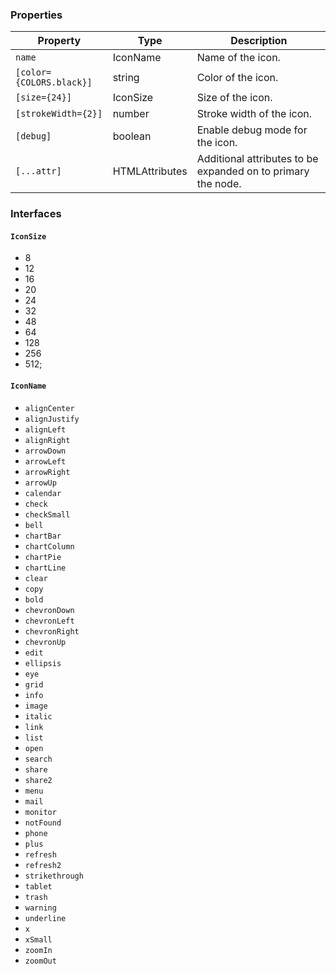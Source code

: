 ### Properties

| Property                 | Type                       | Description                                                  |
| ------------------------ | -------------------------- | ------------------------------------------------------------ |
| `name`                   | IconName                   | Name of the icon.                                            |
| `[color={COLORS.black}]` | string                     | Color of the icon.                                           |
| `[size={24}]`            | IconSize                   | Size of the icon.                                            |
| `[strokeWidth={2}]`      | number                     | Stroke width of the icon.                                    |
| `[debug]`                | boolean                    | Enable debug mode for the icon.                              |
| `[...attr] `             | HTMLAttributes<SVGElement> | Additional attributes to be expanded on to primary the node. |

### Interfaces

#### `IconSize`

-   8
-   12
-   16
-   20
-   24
-   32
-   48
-   64
-   128
-   256
-   512;

#### `IconName`

-   `alignCenter`
-   `alignJustify`
-   `alignLeft`
-   `alignRight`
-   `arrowDown`
-   `arrowLeft`
-   `arrowRight`
-   `arrowUp`
-   `calendar`
-   `check`
-   `checkSmall`
-   `bell`
-   `chartBar`
-   `chartColumn`
-   `chartPie`
-   `chartLine`
-   `clear`
-   `copy`
-   `bold`
-   `chevronDown`
-   `chevronLeft`
-   `chevronRight`
-   `chevronUp`
-   `edit`
-   `ellipsis`
-   `eye`
-   `grid`
-   `info`
-   `image`
-   `italic`
-   `link`
-   `list`
-   `open`
-   `search`
-   `share`
-   `share2`
-   `menu`
-   `mail`
-   `monitor`
-   `notFound`
-   `phone`
-   `plus`
-   `refresh`
-   `refresh2`
-   `strikethrough`
-   `tablet`
-   `trash`
-   `warning`
-   `underline`
-   `x`
-   `xSmall`
-   `zoomIn`
-   `zoomOut`
